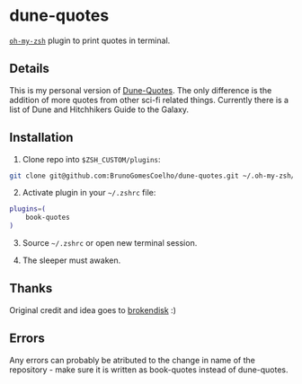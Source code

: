 dune-quotes
===========

[`oh-my-zsh`](https://github.com/robbyrussell/oh-my-zsh) plugin to print quotes in terminal.

Details
-------

This is my personal version of [Dune-Quotes](git@github.com:BrunoGomesCoelho/dune-quotes.git). The only difference is the addition of more quotes from other sci-fi related things. Currently there is a list of Dune and Hitchhikers Guide to the Galaxy.

Installation
------------

1. Clone repo into `$ZSH_CUSTOM/plugins`:

```bash
git clone git@github.com:BrunoGomesCoelho/dune-quotes.git ~/.oh-my-zsh/custom/plugins/book-quotes
```

2. Activate plugin in your `~/.zshrc` file:

```bash
plugins=(
	book-quotes
)
```

3. Source `~/.zshrc` or open new terminal session.

4. The sleeper must awaken.

Thanks
------

Original credit and idea goes to [brokendisk](https://github.com/brokendisk/dune-quotes) :)

Errors
------

Any errors can probably be atributed to the change in name of the repository - make sure it is written as book-quotes instead of dune-quotes.
